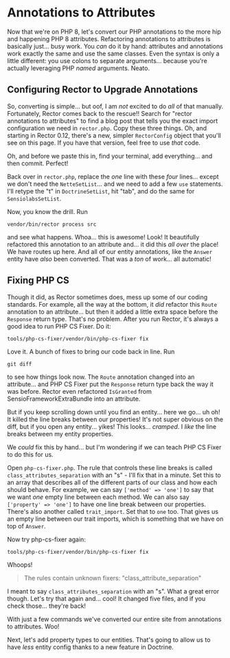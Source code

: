 # Annotations to Attributes

Now that we're on PHP 8, let's convert our PHP annotations to the more hip and
happening PHP 8 attributes. Refactoring annotations to attributes is basically just...
busy work. You *can* do it by hand: attributes and annotations work exactly
the same and use the same classes. Even the syntax is only a little different:
you use colons to separate arguments... because you're actually leveraging PHP
*named* arguments. Neato.

## Configuring Rector to Upgrade Annotations

So, converting is simple... but oof, I am *not* excited to do *all* of that manually.
Fortunately, Rector comes back to the rescue!! Search for "rector annotations to
attributes" to find a blog post that tells you the exact import configuration we
need in `rector.php`. Copy these three things. Oh, and starting in Rector 0.12,
there's a new, simpler `RectorConfig` object that you'll see on this page. If you
have that version, feel free to use *that* code.

Oh, and before we paste this in, find your terminal, add everything... and then
commit. Perfect!

Back over in `rector.php`, replace the *one* line with these *four* lines...
except we don't need the `NetteSetList`... and we need to add a few `use` statements.
I'll retype the "t" in `DoctrineSetList`, hit "tab", and do the same for
`SensiolabsSetList`.

Now, you know the drill. Run

```terminal
vendor/bin/rector process src
```

and see what happens. Whoa... this is awesome! Look! It beautifully refactored this
annotation to an attribute and... it did this *all over* the place! We have routes
up here. And all of our entity annotations, like the `Answer` entity have *also*
been converted. That was a *ton* of work... all automatic!

## Fixing PHP CS

Though it did, as Rector sometimes does, mess up some of our coding standards. For
example, all the way at the bottom, it *did* refactor this `Route` annotation to
an attribute... but then it added a little extra space before the `Response` return
type. That's no problem. After you run Rector, it's always a good idea to run PHP
CS Fixer. Do it:

```terminal
tools/php-cs-fixer/vendor/bin/php-cs-fixer fix
```

Love it. A bunch of fixes to bring our code back in line. Run

```terminal
git diff
```

to see how things look now. The `Route` annotation changed into an attribute... and
PHP CS Fixer put the `Response` return type back the way it was before. Rector
even refactored `IsGranted` from SensioFrameworkExtraBundle into an attribute.

But if you keep scrolling down until you find an entity... here we go... uh oh!
It killed the line breaks between our properties! It's not super obvious on the diff,
but if you open any entity... yikes! This looks... *cramped*. I *like* the
line breaks between my entity properties.

We *could* fix this by hand... but I'm wondering if we can teach PHP CS Fixer to
do this for us.

Open `php-cs-fixer.php`. The rule that controls these line breaks is called
`class_attributes_separation` with an "s" - I'll fix that in a minute. Set this
to an array that describes all of the different parts of our class and how each
should behave. For example, we can say `['method' => 'one']` to say that we want
*one* empty line between each method. We can also say `['property' => 'one']` to
have one line break between our properties. There's also another called `trait_import`.
Set that to `one` too. That gives us an empty line between our trait imports, which
is something that we have on top of `Answer`.

Now try php-cs-fixer again:

```terminal-silent
tools/php-cs-fixer/vendor/bin/php-cs-fixer fix
```

Whoops!

> The rules contain unknown fixers: "class_attribute_separation"

I meant to say `class_attributes_separation` with an "s". What a great error though.
Let's try that again and... cool! It changed five files, and if you check those...
they're back!

With just a few commands we've converted our entire site from annotations to
attributes. Woo!

Next, let's add property types to our entities. That's going to allow us to have
*less* entity config thanks to a new feature in Doctrine.
